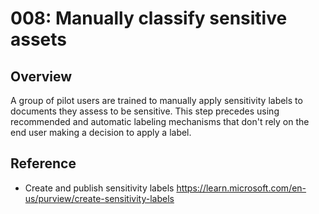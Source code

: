 # 008: Manually classify sensitive assets

## Overview

A group of pilot users are trained to manually apply sensitivity labels to documents they assess to be sensitive. This step precedes using recommended and automatic labeling mechanisms that don't rely on the end user making a decision to apply a label.

## Reference

* Create and publish sensitivity labels https://learn.microsoft.com/en-us/purview/create-sensitivity-labels



